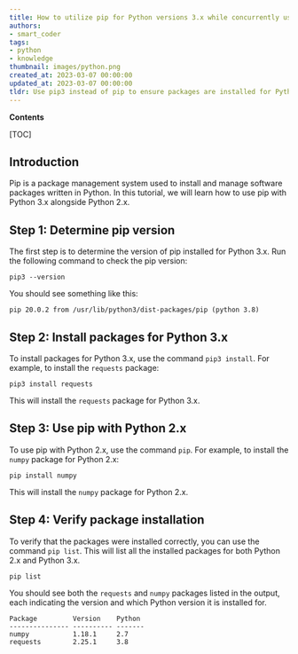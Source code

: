 ```yaml
---
title: How to utilize pip for Python versions 3.x while concurrently using Python versions 2.x
authors:
- smart_coder
tags:
- python
- knowledge
thumbnail: images/python.png
created_at: 2023-03-07 00:00:00
updated_at: 2023-03-07 00:00:00
tldr: Use pip3 instead of pip to ensure packages are installed for Python 3.x alongside Python 2.x.
---
```


**Contents**

[TOC]

## Introduction

Pip is a package management system used to install and manage software packages written in Python. In this tutorial, we will learn how to use pip with Python 3.x alongside Python 2.x.


## Step 1: Determine pip version

The first step is to determine the version of pip installed for Python 3.x. Run the following command to check the pip version:

```
pip3 --version
```

You should see something like this:

```
pip 20.0.2 from /usr/lib/python3/dist-packages/pip (python 3.8)
```

## Step 2: Install packages for Python 3.x

To install packages for Python 3.x, use the command `pip3 install`. For example, to install the `requests` package:

```
pip3 install requests
```

This will install the `requests` package for Python 3.x.

## Step 3: Use pip with Python 2.x

To use pip with Python 2.x, use the command `pip`. For example, to install the `numpy` package for Python 2.x:

```
pip install numpy
```

This will install the `numpy` package for Python 2.x.

## Step 4: Verify package installation

To verify that the packages were installed correctly, you can use the command `pip list`. This will list all the installed packages for both Python 2.x and Python 3.x.

```
pip list
```

You should see both the `requests` and `numpy` packages listed in the output, each indicating the version and which Python version it is installed for.

```
Package         Version    Python
--------------- ---------- -------
numpy           1.18.1     2.7
requests        2.25.1     3.8
```
